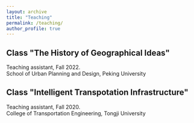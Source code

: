 ```yaml
---
layout: archive
title: "Teaching"
permalink: /teaching/
author_profile: true
---
```



Class "The History of Geographical Ideas"
----
Teaching assistant, Fall 2022.<br>
School of Urban Planning and Design, Peking University


Class "Intelligent Transpotation Infrastructure"
----
Teaching assistant, Fall 2020.<br>
College of Transportation Engineering, Tongji University
